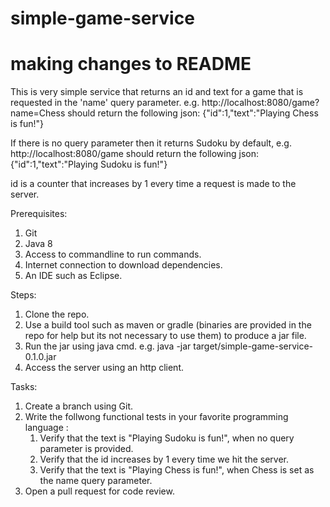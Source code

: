 # simple-game-service
# making changes to README
This is very simple service that returns an id and text for a game that is requested in the 'name' query parameter.
e.g. http://localhost:8080/game?name=Chess should return the following json:
{"id":1,"text":"Playing Chess is fun!"}

If there is no query parameter then it returns Sudoku by default, e.g.  http://localhost:8080/game should return the following json:
{"id":1,"text":"Playing Sudoku is fun!"}

id is a counter that increases by 1 every time a request is made to the server.

Prerequisites:
1. Git
2. Java 8
3. Access to commandline to run commands.
4. Internet connection to download dependencies.
5. An IDE such as Eclipse.

Steps:
1. Clone the repo.
2. Use a build tool such as maven or gradle (binaries are provided in the repo for help but its not necessary to use them) to produce a jar file. 
3. Run the jar using java cmd. e.g. java -jar target/simple-game-service-0.1.0.jar
4. Access the server using an http client. 

Tasks:
1. Create a branch using Git.
2. Write the follwong functional tests in your favorite programming language :
    1. Verify that the text is "Playing Sudoku is fun!", when no query parameter is provided.
    2. Verify that the id increases by 1 every time we hit the server.
    3. Verify that the text is "Playing Chess is fun!", when Chess is set as the name query parameter. 
3. Open a pull request for code review.

